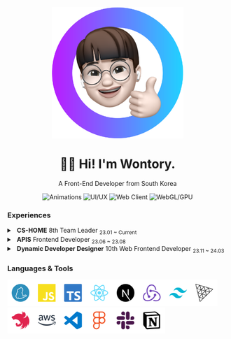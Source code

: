 <div align="center">
  <img src="images/memoji.png" width="300" height="300" />
  <h1>👋🏻 Hi! I'm Wontory.</h1>
  <p>A Front-End Developer from South Korea</p>
    
  ![Animations](https://img.shields.io/badge/animations-grey?style=for-the-badge&color=red)
  ![UI/UX](https://img.shields.io/badge/ui/ux-grey?style=for-the-badge&color=yellow)
  ![Web Client](https://img.shields.io/badge/web_client-grey?style=for-the-badge&color=green)
  ![WebGL/GPU](https://img.shields.io/badge/webgl/gpu-grey?style=for-the-badge&color=blue)
</div>

### Experiences

<details>
<summary>&ensp;<strong>CS-HOME</strong> 8th Team Leader <sub>23.01 ~ Current</sub></summary>
  
  > 
</details>

<details>
<summary>&ensp;<strong>APIS</strong> Frontend Developer <sub>23.06 ~ 23.08</sub></summary>
  
  > [Unieum](https://www.unieum.kr/) - [KYOWON AI Challenge 🥇](https://github.com/wontory/wontory/blob/master/documents/제2회%20교원그룹%20AI챌린지%20대회%20대상.pdf)  
</details>

<details>
<summary>&ensp;<strong>Dynamic Developer Designer</strong> 10th Web Frontend Developer <sub>23.11 ~ 24.03</sub></summary>
  
  > 
</details>

### Languages & Tools

<img src="/images/yarn-color.png" width="60" /><img src="/images/javascript-color.png" width="60" /><img src="/images/typescript-color.png" width="60" /><img src="/images/react-color.png" width="60" /><img src="/images/nextdotjs-color.png" width="60" /><img src="/images/redux-color.png" width="60" /><img src="/images/tailwindcss-color.png" width="60" /><img src="/images/threedotjs-color.png" width="60" /><img src="/images/nestjs-color.png" width="60" /><img src="/images/amazonaws-color.png" width="60" /><img src="/images/visualstudiocode-color.png" width="60" /><img src="/images/figma-color.png" width="60" /><img src="/images/slack-color.png" width="60" /><img src="/images/notion-color.png" width="60" />
